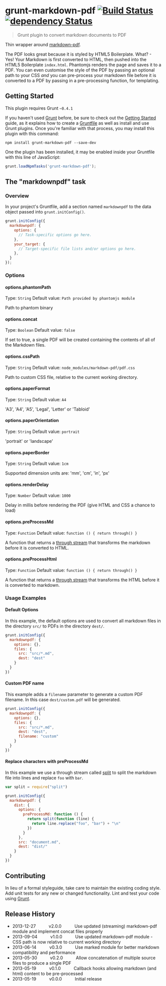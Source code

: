 # grunt-markdown-pdf [![Build Status](https://travis-ci.org/alanshaw/grunt-markdown-pdf.png)](https://travis-ci.org/alanshaw/grunt-markdown-pdf) [![dependency Status](https://david-dm.org/alanshaw/grunt-markdown-pdf.png)](https://david-dm.org/alanshaw/grunt-markdown-pdf)

> Grunt plugin to convert markdown documents to PDF

Thin wrapper around [markdown-pdf](https://github.com/alanshaw/markdown-pdf).

The PDF looks great because it is styled by HTML5 Boilerplate. What? - Yes! Your Markdown is first converted to HTML, then pushed into the HTML5 Boilerplate `index.html`. Phantomjs renders the page and saves it to a PDF. You can even customise the style of the PDF by passing an optional path to your CSS _and_ you can pre-process your markdown file before it is converted to a PDF by passing in a pre-processing function, for templating.

## Getting Started
This plugin requires Grunt `~0.4.1`

If you haven't used [Grunt](http://gruntjs.com/) before, be sure to check out the [Getting Started](http://gruntjs.com/getting-started) guide, as it explains how to create a [Gruntfile](http://gruntjs.com/sample-gruntfile) as well as install and use Grunt plugins. Once you're familiar with that process, you may install this plugin with this command:

```shell
npm install grunt-markdown-pdf --save-dev
```

One the plugin has been installed, it may be enabled inside your Gruntfile with this line of JavaScript:

```js
grunt.loadNpmTasks('grunt-markdown-pdf');
```

## The "markdownpdf" task

### Overview
In your project's Gruntfile, add a section named `markdownpdf` to the data object passed into `grunt.initConfig()`.

```js
grunt.initConfig({
  markdownpdf: {
    options: {
      // Task-specific options go here.
    },
    your_target: {
      // Target-specific file lists and/or options go here.
    },
  }
});
```

### Options

#### options.phantomPath
Type: `String`
Default value: `Path provided by phantomjs module`

Path to phantom binary

#### options.concat
Type: `Boolean`
Default value: `false`

If set to true, a single PDF will be created containing the contents of all of the Markdown files.

#### options.cssPath
Type: `String`
Default value: `node_modules/markdown-pdf/pdf.css`

Path to custom CSS file, relative to the current working directory.

#### options.paperFormat
Type: `String`
Default value: `A4`

'A3', 'A4', 'A5', 'Legal', 'Letter' or 'Tabloid'

#### options.paperOrientation
Type: `String`
Default value: `portrait`

'portrait' or 'landscape'

#### options.paperBorder
Type: `String`
Default value: `1cm`

Supported dimension units are: 'mm', 'cm', 'in', 'px'

#### options.renderDelay
Type: `Number`
Default value: `1000`

Delay in millis before rendering the PDF (give HTML and CSS a chance to load)

#### options.preProcessMd
Type: `Function`
Default value: `function () { return through() }`

A function that returns a [through stream](https://npmjs.org/package/through) that transforms the markdown before it is converted to HTML.

#### options.preProcessHtml
Type: `Function`
Default value: `function () { return through() }`

A function that returns a [through stream](https://npmjs.org/package/through) that transforms the HTML before it is converted to markdown.

### Usage Examples

#### Default Options
In this example, the default options are used to convert all markdown files in the directory `src/` to PDFs in the directory `dest/`.

```js
grunt.initConfig({
  markdownpdf: {
    options: {},
    files: {
      src: "src/*.md",
      dest: "dest"
    }
  }
})
```

#### Custom PDF name
This example adds a `filename` parameter to generate a custom PDF filename. In this case `dest/custom.pdf` will be generated.

```js
grunt.initConfig({
  markdownpdf: {
    options: {},
    files: {
      src: "src/*.md",
      dest: "dest",
      filename: "custom"
    }
  }
})
```

#### Replace characters with preProcessMd
In this example we use a through stream called [split](https://npmjs.org/package/split) to split the markdown file into lines and replace `foo` with `bar`.

```js
var split = require("split")

grunt.initConfig({
  markdownpdf: {
    dist: {
      options: {
        preProcessMd: function () {
          return split(function (line) {
            return line.replace("foo", "bar") + "\n"
          })
        }
      },
      src: "document.md",
      dest: "dist/"
    }
  }
})
```

## Contributing
In lieu of a formal styleguide, take care to maintain the existing coding style. Add unit tests for any new or changed functionality. Lint and test your code using [Grunt](http://gruntjs.com/).

## Release History
 * 2013-12-27   v2.0.0   Use updated (streaming) markdown-pdf module and implement concat files properly
 * 2013-09-04   v1.0.0   Use updated markdown-pdf module - CSS path is now relative to current working directory
 * 2013-06-14   v0.3.0   Use marked module for better markdown compatibility and performance
 * 2013-05-30   v0.2.0   Allow concatenation of multiple source files to produce a single PDF
 * 2013-05-19   v0.1.0   Callback hooks allowing markdown (and html) content to be pre-processed
 * 2013-05-19   v0.0.0   Initial release
